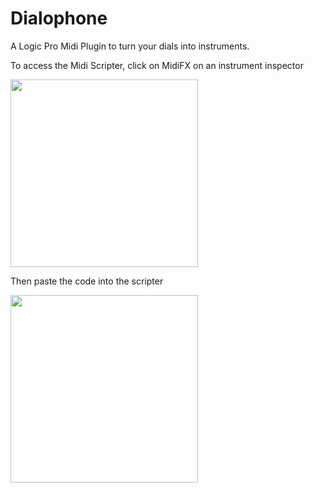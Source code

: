 # Dialophone
A Logic Pro Midi Plugin to turn your dials into instruments.

To access the Midi Scripter, click on MidiFX on an instrument inspector

<img src="https://misc-images-tom-lum.s3.ca-central-1.amazonaws.com/midifx.png" width="300">

Then paste the code into the scripter

<img src="https://misc-images-tom-lum.s3.ca-central-1.amazonaws.com/scripter.png" width="300">
